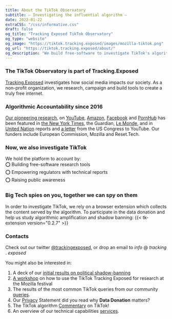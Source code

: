 ```yaml
---
title: About the TikTok Observatory
subtitle: — Investigating the influential algorithm —
date: 2022-01-22
extraCSS: "/css/informative.css"
draft: false
og_title: "Tracking Exposed TikTok Observatory"
og_type: "website"
og_image: "https://tiktok.tracking.exposed/images/mozilla-tiktok.png"
og_url: "https://tiktok.tracking.exposed/about/"
og_description: "We build free-software to investigate TikTok's algorithm and analyze its impact on our society."
---
```


### The TikTok Observatory is part of Tracking.Exposed

[Tracking.Exposed](https://tracking.exposed) investigates how social media impacts our society. As a non-profit organization, we research, campaign and build tools to create a truly free internet.

### Algorithmic Accountability since 2016


[Our pioneering research](https://tracking.exposed/publications/), on [YouTube](https://youtube.tracking.exposed), [Amazon](https://amazon.tracking.exposed), [Facebook](https://facebook.tracking.exposed) and [PornHub](https://pornhub.tracking.exposed) has been featured in [the New York Times](https://www.nytimes.com/interactive/2020/03/02/technology/youtube-conspiracy-theory.html), the Guardian, [Le Monde](https://www.lemonde.fr/pixels/article/2020/03/06/videos-complotistes-youtube-a-la-capacite-de-moderer-son-contenu-lorsqu-il-en-a-la-volonte-politique_6032050_4408996.html), and in [United Nation](https://undocs.org/pdf?symbol=en/A/73/348) reports and [a letter](https://malinowski.house.gov/sites/malinowski.house.gov/files/Letter%20to%20YouTube%20--%20Malinowski_Eshoo_final_0.pdf) from the US Congress to YouTube. Our funders include European Commission, Mozilla and Reset.Tech.

### Now, we also investigate TikTok

We hold the platform to account by:<br>
⭕ Building free-software research tools<br>
⭕ Empowering regulators with technical reports<br>
⭕ Raising public awareness

### Big Tech spies on you, together we can spy on them

In order to investigate TikTok, we rely on a browser extension which collects the content served by the algorithm. To participate in the data donation and help us study algorithmic amplification and shadow banning:
{{< tk-extension version="0.2.7" >}}

### Contacts

Check out our twitter [@trackingexposed](https://twitter.com/trackingexposed), or drop an email to _info_ @ _tracking_ . _exposed_

You might also be interested in:

1. A deck of our [initial results on political shadow-banning](https://docs.google.com/presentation/d/e/2PACX-1vSaNiJRE9u4IDRtIg-0WPrPfAVc_18Rfrm_QZu3tERQkrGBycVLkduj9E-35SOrZXWHnybLObJSqgU1/pub?start=false&loop=false&delayms=3000)
2. [A workshop](/slides/mozfest/) on how to use the TikTok Tracking Exposed for research at the Mozilla festival
3. The results of the most common TikTok queries from our community [queries](/queries).
4. Our [Privacy](/privacy) Statement did you read why **Data Donation** matters?
5. The TikTok algorithm [Commentary](/commentary) on TikTok!
6. An overview of our technical capabilities [services](/services).
